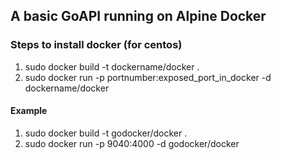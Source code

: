 ## A basic GoAPI running on Alpine Docker

### Steps to install docker (for centos)
   1. sudo docker build -t dockername/docker .
   2. sudo docker run -p  portnumber:exposed_port_in_docker  -d  dockername/docker 
 
#### Example
 
   1. sudo docker build -t godocker/docker .
   2. sudo docker run -p 9040:4000 -d godocker/docker
 
   
   
